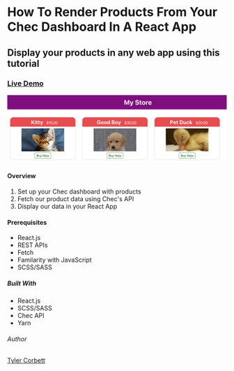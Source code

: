 # How To Render Products From Your Chec Dashboard In A React App
## Display your products in any web app using this tutorial

### [Live Demo](https://commercejs-tutorial.netlify.com/)

![Preview](/src/images/store.png)

#### Overview
1. Set up your Chec dashboard with products
1. Fetch our product data using Chec's API
1. Display our data in your React App


#### Prerequisites
* React.js
* REST APIs
* Fetch
* Familarity with JavaScript
* SCSS/SASS


##### Built With
* React.js 
* SCSS/SASS
* Chec API
* Yarn

###### Author
[Tyler Corbett](https://tylercorbett.me/)

